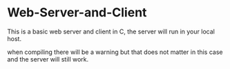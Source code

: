 # Web-Server-and-Client

This is a basic web server and client in C, the server will run in your local host.

when compiling there will be a warning but that does not matter in this case and the server will still work.
